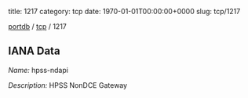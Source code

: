 title: 1217
category: tcp
date: 1970-01-01T00:00:00+0000
slug: tcp/1217

[portdb](/) / [tcp](/category/tcp.html) / 1217


## IANA Data

_Name:_ hpss-ndapi

_Description:_ HPSS NonDCE Gateway

